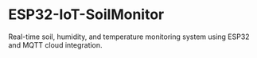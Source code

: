 # ESP32-IoT-SoilMonitor
Real-time soil, humidity, and temperature monitoring system using ESP32 and MQTT cloud integration.
